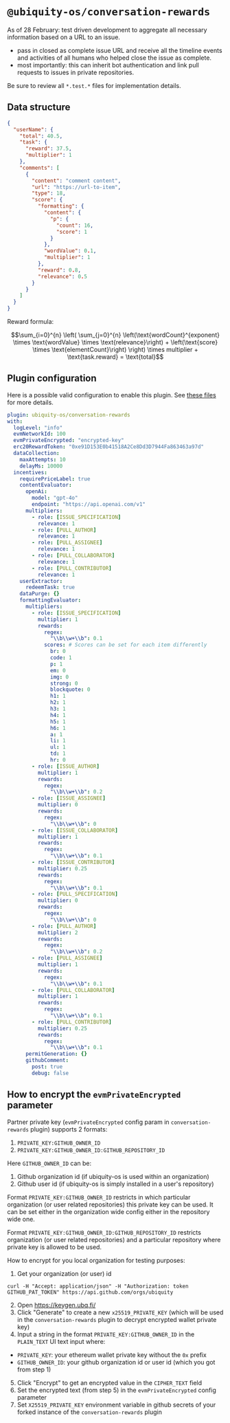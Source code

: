 # `@ubiquity-os/conversation-rewards`

As of 28 February: test driven development to aggregate all necessary information based on a URL to an issue.

- pass in closed as complete issue URL and receive all the timeline events and activities of all humans who helped close the issue as complete.
- most importantly: this can inherit bot authentication and link pull requests to issues in private repositories.

Be sure to review all `*.test.*` files for implementation details.

## Data structure

```json
{
  "userName": {
    "total": 40.5,
    "task": {
      "reward": 37.5,
      "multiplier": 1
    },
    "comments": [
      {
        "content": "comment content",
        "url": "https://url-to-item",
        "type": 18,
        "score": {
          "formatting": {
            "content": {
              "p": {
                "count": 16,
                "score": 1
              }
            },
            "wordValue": 0.1,
            "multiplier": 1
          },
          "reward": 0.8,
          "relevance": 0.5
        }
      }
    ]
  }
}
```

Reward formula:

```math
\sum_{i=0}^{n} \left( \sum_{j=0}^{n} \left(\text{wordCount}^{exponent} \times \text{wordValue} \times \text{relevance}\right) + \left(\text{score} \times \text{elementCount}\right) \right) \times multiplier + \text{task.reward} = \text{total}
```

## Plugin configuration

Here is a possible valid configuration to enable this plugin. See [these files](./src/configuration/) for more details.

```yaml
plugin: ubiquity-os/conversation-rewards
with:
  logLevel: "info"
  evmNetworkId: 100
  evmPrivateEncrypted: "encrypted-key"
  erc20RewardToken: "0xe91D153E0b41518A2Ce8Dd3D7944Fa863463a97d"
  dataCollection:
    maxAttempts: 10
    delayMs: 10000
  incentives:
    requirePriceLabel: true
    contentEvaluator:
      openAi:
        model: "gpt-4o"
        endpoint: "https://api.openai.com/v1"
      multipliers:
        - role: [ISSUE_SPECIFICATION]
          relevance: 1
        - role: [PULL_AUTHOR]
          relevance: 1
        - role: [PULL_ASSIGNEE]
          relevance: 1
        - role: [PULL_COLLABORATOR]
          relevance: 1
        - role: [PULL_CONTRIBUTOR]
          relevance: 1
    userExtractor:
      redeemTask: true
    dataPurge: {}
    formattingEvaluator:
      multipliers:
        - role: [ISSUE_SPECIFICATION]
          multiplier: 1
          rewards:
            regex:
              "\\b\\w+\\b": 0.1
            scores: # Scores can be set for each item differently
              br: 0
              code: 1
              p: 1
              em: 0
              img: 0
              strong: 0
              blockquote: 0
              h1: 1
              h2: 1
              h3: 1
              h4: 1
              h5: 1
              h6: 1
              a: 1
              li: 1
              ul: 1
              td: 1
              hr: 0
        - role: [ISSUE_AUTHOR]
          multiplier: 1
          rewards:
            regex:
              "\\b\\w+\\b": 0.2
        - role: [ISSUE_ASSIGNEE]
          multiplier: 0
          rewards:
            regex:
              "\\b\\w+\\b": 0
        - role: [ISSUE_COLLABORATOR]
          multiplier: 1
          rewards:
            regex:
              "\\b\\w+\\b": 0.1
        - role: [ISSUE_CONTRIBUTOR]
          multiplier: 0.25
          rewards:
            regex:
              "\\b\\w+\\b": 0.1
        - role: [PULL_SPECIFICATION]
          multiplier: 0
          rewards:
            regex:
              "\\b\\w+\\b": 0
        - role: [PULL_AUTHOR]
          multiplier: 2
          rewards:
            regex:
              "\\b\\w+\\b": 0.2
        - role: [PULL_ASSIGNEE]
          multiplier: 1
          rewards:
            regex:
              "\\b\\w+\\b": 0.1
        - role: [PULL_COLLABORATOR]
          multiplier: 1
          rewards:
            regex:
              "\\b\\w+\\b": 0.1
        - role: [PULL_CONTRIBUTOR]
          multiplier: 0.25
          rewards:
            regex:
              "\\b\\w+\\b": 0.1
      permitGeneration: {}
      githubComment:
        post: true
        debug: false
```

## How to encrypt the `evmPrivateEncrypted` parameter

Partner private key (`evmPrivateEncrypted` config param in `conversation-rewards` plugin) supports 2 formats:

1. `PRIVATE_KEY:GITHUB_OWNER_ID`
2. `PRIVATE_KEY:GITHUB_OWNER_ID:GITHUB_REPOSITORY_ID`

Here `GITHUB_OWNER_ID` can be:

1. Github organization id (if ubiquity-os is used within an organization)
2. Github user id (if ubiquity-os is simply installed in a user's repository)

Format `PRIVATE_KEY:GITHUB_OWNER_ID` restricts in which particular organization (or user related repositories)
this private key can be used. It can be set either in the organization wide config either in the repository wide one.

Format `PRIVATE_KEY:GITHUB_OWNER_ID:GITHUB_REPOSITORY_ID` restricts organization (or user related repositories) and a particular repository where private key is allowed to be used.

How to encrypt for you local organization for testing purposes:

1. Get your organization (or user) id

```
curl -H "Accept: application/json" -H "Authorization: token GITHUB_PAT_TOKEN" https://api.github.com/orgs/ubiquity
```

2. Open https://keygen.ubq.fi/
3. Click "Generate" to create a new `x25519_PRIVATE_KEY` (which will be used in the `conversation-rewards` plugin to decrypt encrypted wallet private key)
4. Input a string in the format `PRIVATE_KEY:GITHUB_OWNER_ID` in the `PLAIN_TEXT` UI text input where:

- `PRIVATE_KEY`: your ethereum wallet private key without the `0x` prefix
- `GITHUB_OWNER_ID`: your github organization id or user id (which you got from step 1)

5. Click "Encrypt" to get an encrypted value in the `CIPHER_TEXT` field
6. Set the encrypted text (from step 5) in the `evmPrivateEncrypted` config parameter
7. Set `X25519_PRIVATE_KEY` environment variable in github secrets of your forked instance of the `conversation-rewards` plugin
